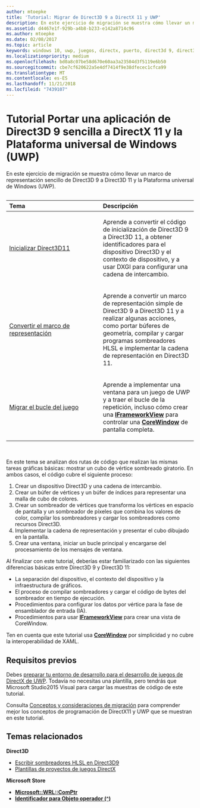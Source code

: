```yaml
---
author: mtoepke
title: 'Tutorial: Migrar de Direct3D 9 a DirectX 11 y UWP'
description: En este ejercicio de migración se muestra cómo llevar un marco de representación sencillo de Direct3D 9 a Direct3D 11 y la Plataforma universal de Windows (UWP).
ms.assetid: d4467e1f-929b-a4b8-b233-e142a8714c96
ms.author: mtoepke
ms.date: 02/08/2017
ms.topic: article
keywords: windows 10, uwp, juegos, directx, puerto, direct3d 9, direct3d 11
ms.localizationpriority: medium
ms.openlocfilehash: bd0a8c07be58d670e60aa3a23504d3f5119e6b50
ms.sourcegitcommit: cbe7cf620622a5e4df7414f9e38dfecec1cfca99
ms.translationtype: MT
ms.contentlocale: es-ES
ms.lasthandoff: 11/21/2018
ms.locfileid: "7439107"
---
```

# <a name="walkthrough-port-a-simple-direct3d-9-app-to-directx-11-and-universal-windows-platform-uwp"></a>Tutorial Portar una aplicación de Direct3D 9 sencilla a DirectX 11 y la Plataforma universal de Windows (UWP)



En este ejercicio de migración se muestra cómo llevar un marco de representación sencillo de Direct3D 9 a Direct3D 11 y la Plataforma universal de Windows (UWP).
## 
<table>
<colgroup>
<col width="50%" />
<col width="50%" />
</colgroup>
<thead>
<tr class="header">
<th align="left">Tema</th>
<th align="left">Descripción</th>
</tr>
</thead>
<tbody>
<tr class="odd">
<td align="left"><p><a href="simple-port-from-direct3d-9-to-11-1-part-1--initializing-direct3d.md">Inicializar Direct3D11</a></p></td>
<td align="left"><p>Aprende a convertir el código de inicialización de Direct3D 9 a Direct3D 11, a obtener identificadores para el dispositivo Direct3D y el contexto de dispositivo, y a usar DXGI para configurar una cadena de intercambio.</p></td>
</tr>
<tr class="even">
<td align="left"><p><a href="simple-port-from-direct3d-9-to-11-1-part-2--rendering.md">Convertir el marco de representación</a></p></td>
<td align="left"><p>Aprende a convertir un marco de representación simple de Direct3D 9 a Direct3D 11 y a realizar algunas acciones, como portar búferes de geometría, compilar y cargar programas sombreadores HLSL e implementar la cadena de representación en Direct3D 11.</p></td>
</tr>
<tr class="odd">
<td align="left"><p><a href="simple-port-from-direct3d-9-to-11-1-part-3--viewport-and-game-loop.md">Migrar el bucle del juego</a></p></td>
<td align="left"><p>Aprende a implementar una ventana para un juego de UWP y a traer el bucle de la repetición, incluso cómo crear una <a href="https://msdn.microsoft.com/library/windows/apps/hh700478"><strong>IFrameworkView</strong></a> para controlar una <a href="https://msdn.microsoft.com/library/windows/apps/br208225"><strong>CoreWindow</strong></a> de pantalla completa.</p></td>
</tr>
</tbody>
</table>

 

En este tema se analizan dos rutas de código que realizan las mismas tareas gráficas básicas: mostrar un cubo de vértice sombreado giratorio. En ambos casos, el código cubre el siguiente proceso:

1.  Crear un dispositivo Direct3D y una cadena de intercambio.
2.  Crear un búfer de vértices y un búfer de índices para representar una malla de cubo de colores.
3.  Crear un sombreador de vértices que transforma los vértices en espacio de pantalla y un sombreador de píxeles que combina los valores de color, compilar los sombreadores y cargar los sombreadores como recursos Direct3D.
4.  Implementar la cadena de representación y presentar el cubo dibujado en la pantalla.
5.  Crear una ventana, iniciar un bucle principal y encargarse del procesamiento de los mensajes de ventana.

Al finalizar con este tutorial, deberías estar familiarizado con las siguientes diferencias básicas entre Direct3D 9 y Direct3D 11:

-   La separación del dispositivo, el contexto del dispositivo y la infraestructura de gráficos.
-   El proceso de compilar sombreadores y cargar el código de bytes del sombreador en tiempo de ejecución.
-   Procedimientos para configurar los datos por vértice para la fase de ensamblador de entrada (IA).
-   Procedimientos para usar [**IFrameworkView**](https://msdn.microsoft.com/library/windows/apps/hh700478) para crear una vista de CoreWindow.

Ten en cuenta que este tutorial usa [**CoreWindow**](https://msdn.microsoft.com/library/windows/apps/br208225) por simplicidad y no cubre la interoperabilidad de XAML.

## <a name="prerequisites"></a>Requisitos previos


Debes [preparar tu entorno de desarrollo para el desarrollo de juegos de DirectX de UWP](prepare-your-dev-environment-for-windows-store-directx-game-development.md). Todavía no necesitas una plantilla, pero tendrás que Microsoft Studio2015 Visual para cargar las muestras de código de este tutorial.

Consulta [Conceptos y consideraciones de migración](porting-considerations.md) para comprender mejor los conceptos de programación de DirectX11 y UWP que se muestran en este tutorial.

## <a name="related-topics"></a>Temas relacionados

**Direct3D**

* [Escribir sombreadores HLSL en Direct3D9](https://msdn.microsoft.com/library/windows/desktop/bb944006)
* [Plantillas de proyectos de juegos DirectX](user-interface.md)

**Microsoft Store**

* [**Microsoft::WRL::ComPtr**](https://msdn.microsoft.com/library/windows/apps/br244983.aspx)
* [**Identificador para Objeto operador (^)**](https://msdn.microsoft.com/library/windows/apps/yk97tc08.aspx)

